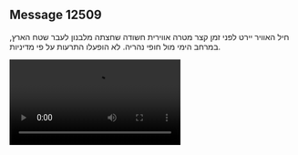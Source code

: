 ## Message 12509

חיל האוויר יירט לפני זמן קצר מטרה אווירית חשודה שחצתה מלבנון לעבר שטח הארץ, במרחב הימי מול חופי נהריה.
לא הופעלו התרעות על פי מדיניות.

![Video](https://data.iron-swords.co.il/2024/October/13/12509/12509_media.mp4)
